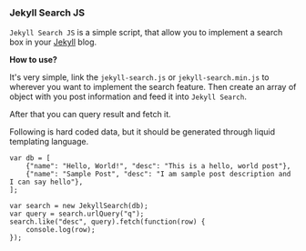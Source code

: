 ### Jekyll Search JS

`Jekyll Search JS` is a simple script, that allow you to implement a search box in your [Jekyll](https://jekyllrb.com/) blog.

**How to use?**

It's very simple, link the `jekyll-search.js` or `jekyll-search.min.js` to wherever you want to implement the search feature. Then create an array of object with you post information and feed it into `Jekyll Search`.

After that you can query result and fetch it.

Following is hard coded data, but it should be generated through liquid templating language.

```
var db = [
	{"name": "Hello, World!", "desc": "This is a hello, world post"},
	{"name": "Sample Post", "desc": "I am sample post description and I can say hello"},
];

var search = new JekyllSearch(db);
var query = search.urlQuery("q");
search.like("desc", query).fetch(function(row) {
	console.log(row);
});
```